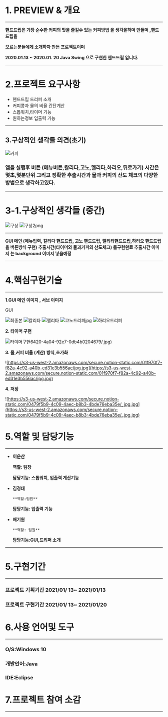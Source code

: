 
# 1. **PREVIEW & 개요**

---

**핸드드립은 가장 순수한 커피의 맛을 즐길수  있는 커피방법 을 생각을하며 만들며 ,핸드드립을**

**모르는분들에게 소개하자 만든 프로젝트이며**

**2020.01.13 ~ 2020.01. 20  Java Swing 으로 구현한 핸드드립 입니다.**

---

# 2.프로젝트 요구사항

- 핸드드립 드리퍼 소개
- 커피콩과 물의 비율 간단계산
- 스톱워치,타이머 기능
- 원하는정보 입출력 기능

---

## 3.구상적인 생각들 의견(초기)

![커피](https://user-images.githubusercontent.com/62824389/104874351-16f42e80-5996-11eb-98eb-90634639a54b.jpg)


### 앱을 실행후  버튼 (메뉴버튼,칼리다,고노,멜리타,하리오,뒤로가기) 시간은 몇초,몇분단위 그리고 정확한 추출시간과 물과 커피의 산도 체크의 다양한 방법으로 생각하고있다.

---

# 3-1.구상적인 생각들 (중간)

![구상](https://user-images.githubusercontent.com/62824389/104874386-2ecbb280-5996-11eb-9942-7c9220bc38bf.png)
![구상2png](https://user-images.githubusercontent.com/62824389/104874462-60447e00-5996-11eb-96eb-6f8d95e248fd.png)


---

**GUI  메인 (메뉴입력, 칼리다 핸드드립, 고노 핸드드립, 멜리타핸드드립,하리오 핸드드립을  버튼방식 구현) 추출시간(타이머와  물과커피의 산도체크)  를구현완료 추출시간 이미지 는 background  이미지 넣을예정**

---

# 4.핵심구현기술

---

**1.GUI 메인 이미지 ,  서브 이미지** 

GUI

![최종본](https://user-images.githubusercontent.com/62824389/104931344-9ced9500-59e9-11eb-9e8e-79c44cd789de.jpg)
![칼리타](https://user-images.githubusercontent.com/62824389/104931671-11283880-59ea-11eb-96db-6da51aef2bc2.jpg)
![멜리타](https://user-images.githubusercontent.com/62824389/104932029-8bf15380-59ea-11eb-8714-6ae84b84bbe4.jpg)
![고노드리퍼jpg](https://user-images.githubusercontent.com/62824389/104932036-8d228080-59ea-11eb-9f49-05426d17602d.jpg)
![하리오드리퍼](https://user-images.githubusercontent.com/62824389/104932040-8e53ad80-59ea-11eb-9ba9-8bd5d9e01686.jpg)

**2. 타이머 구현**

![타이머구현](https://user-images.githubusercontent.com/62824389/104932536-146ff400-59eb-11eb-9e72-7b1fa512739a.jpg)6420-4a04-92e7-0db4b0204679/.jpg)

**3. 물,커피 비율 (계산) 방식,초가화**

![https://s3-us-west-2.amazonaws.com/secure.notion-static.com/01f970f7-f82a-4c92-a40b-ed31e3b556ac/jpg.jpg](https://s3-us-west-2.amazonaws.com/secure.notion-static.com/01f970f7-f82a-4c92-a40b-ed31e3b556ac/jpg.jpg)

**4. 저장** 

![https://s3-us-west-2.amazonaws.com/secure.notion-static.com/0479f5b9-4c09-4aec-b8b3-4bde76eba35e/_jpg.jpg](https://s3-us-west-2.amazonaws.com/secure.notion-static.com/0479f5b9-4c09-4aec-b8b3-4bde76eba35e/_jpg.jpg)

# 5.역할 및 담당기능

---

- **이운산**

    **역할: 팀장**

    **담당기능: 스톱워치, 입출력 계산기능** 

- **김경태**

      **역할:팀원**

     **담당기능: 입출력 기능**

- **배기원**

      **역할: 팀원**

     **담당기능:GUI,드리퍼 소개**

---

# 5.구현기간

---

### 프로젝트 기획기간  2021/01/ 13~ 2021/01/13

### 프로젝트 구현기간  2021/01/ 13~ 2021/01/20

# 6.사용 언어및 도구

---

### O/S:Windows 10

### 개발언어:Java

### IDE:Eclipse

# 7.프로젝트 참여 소감

---

#
